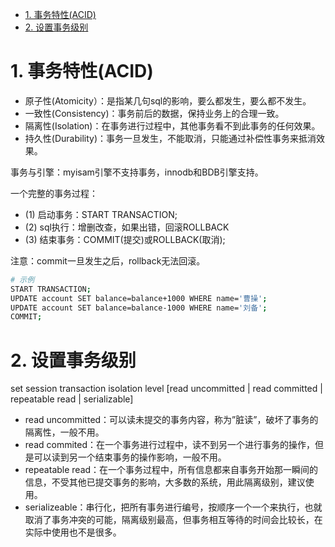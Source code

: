 - [1. 事务特性(ACID)](#1-事务特性acid)
- [2. 设置事务级别](#2-设置事务级别)

# 1. 事务特性(ACID)

- 原子性(Atomicity）：是指某几句sql的影响，要么都发生，要么都不发生。
- 一致性(Consistency)：事务前后的数据，保持业务上的合理一致。
- 隔离性(Isolation)：在事务进行过程中，其他事务看不到此事务的任何效果。
- 持久性(Durability)：事务一旦发生，不能取消，只能通过补偿性事务来抵消效果。

事务与引擎：myisam引擎不支持事务，innodb和BDB引擎支持。

一个完整的事务过程：

- (1) 启动事务：START TRANSACTION;
- (2) sql执行：增删改查，如果出错，回滚ROLLBACK
- (3) 结束事务：COMMIT(提交)或ROLLBACK(取消);

注意：commit一旦发生之后，rollback无法回滚。

```bash
# 示例
START TRANSACTION;
UPDATE account SET balance=balance+1000 WHERE name='曹操';
UPDATE account SET balance=balance-1000 WHERE name='刘备';
COMMIT;
```

# 2. 设置事务级别

set session transaction isolation level [read uncommitted | read committed | repeatable read | serializable]

- read uncommitted：可以读未提交的事务内容，称为”脏读”，破坏了事务的隔离性，一般不用。
- read commited：在一个事务进行过程中，读不到另一个进行事务的操作，但是可以读到另一个结束事务的操作影响，一般不用。
- repeatable read：在一个事务过程中，所有信息都来自事务开始那一瞬间的信息，不受其他已提交事务的影响，大多数的系统，用此隔离级别，建议使用。
- serializeable：串行化，把所有事务进行编号，按顺序一个一个来执行，也就取消了事务冲突的可能，隔离级别最高，但事务相互等待的时间会比较长，在实际中使用也不是很多。